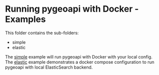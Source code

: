 # Running pygeoapi with Docker - Examples

This folder contains the sub-folders:

- simple
- elastic

The [simple](simple) example will run pygeoapi with Docker with your local config. 
The [elastic](elastic) example demonstrates a docker compose configuration to run pygeoapi with local ElasticSearch backend.
